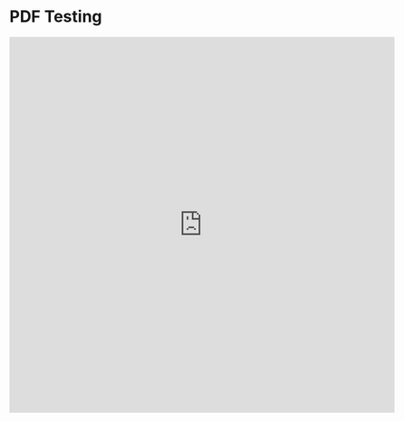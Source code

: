 # PDF Testing
<!-- <div class="container" style="height:100%">
    <div class="row" style="margin-bottom: 100%; height:90%; width:100%">
        <iframe id="" class="col-12" src="https://www.orimi.com/pdf-test.pdf" ></iframe>
    </div>
</div> -->
<iframe width="680" height="664" src="https://www.orimi.com/pdf-test.pdf" title="YouTube video player" frameborder="0" allow="accelerometer; autoplay; clipboard-write; encrypted-media; gyroscope; picture-in-picture" allowfullscreen></iframe>



